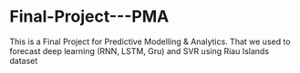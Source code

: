 # Final-Project---PMA
This is a Final Project for Predictive Modelling &amp; Analytics. That we used to forecast deep learning (RNN, LSTM, Gru) and SVR using Riau Islands dataset
